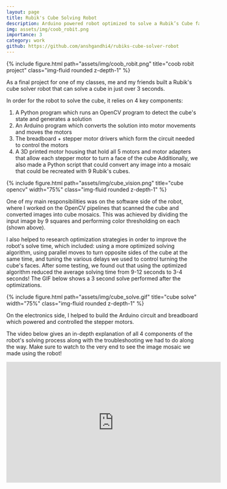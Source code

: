 ```yaml
---
layout: page
title: Rubik's Cube Solving Robot
description: Arduino powered robot optimized to solve a Rubik’s Cube faster than a human!
img: assets/img/coob_robit.png
importance: 3
category: work
github: https://github.com/anshgandhi4/rubiks-cube-solver-robot
---
```


<div class="row">
    <div class="col-sm my-3 text-center">
        {% include figure.html path="assets/img/coob_robit.png" title="coob robit project" class="img-fluid rounded z-depth-1" %}
    </div>
</div>

As a final project for one of my classes, me and my friends built a Rubik's cube solver robot that can solve a cube in just
over 3 seconds.

In order for the robot to solve the cube, it relies on 4 key components:
1. A Python program which runs an OpenCV program to detect the cube's state and generates a solution
2. An Arduino program which converts the solution into motor movements and moves the motors
3. The breadboard + stepper motor drivers which form the circuit needed to control the motors
4. A 3D printed motor housing that hold all 5 motors and motor adapters that allow each stepper motor to turn a face of the cube
Additionally, we also made a Python script that could convert any image into a mosaic that could be recreated with 9 Rubik's cubes.

<div class="row">
    <div class="col-sm my-3 text-center">
        {% include figure.html path="assets/img/cube_vision.png" title="cube opencv" width="75%" class="img-fluid rounded z-depth-1" %}
    </div>
</div>

One of my main responsibilities was on the software side of the robot, where I worked on the OpenCV pipelines that scanned
the cube and converted images into cube mosaics. This was achieved by dividing the input image by 9 squares and performing 
color thresholding on each (shown above). 

I also helped to research optimization strategies in order to improve the robot's solve time, which included: using a more 
optimized solving algorithm, using parallel moves to turn opposite sides of the cube at the same time, and tuning the 
various delays we used to control turning the cube's faces. After some testing, we found out that using the optimized 
algorithm reduced the average solving time from 9-12 seconds to 3-4 seconds! The GIF below shows a 3 second solve
performed after the optimizations.

<div class="row">
    <div class="col-sm my-3 text-center">
        {% include figure.html path="assets/img/cube_solve.gif" title="cube solve" width="75%" class="img-fluid rounded z-depth-1" %}
    </div>
</div>

On the electronics side, I helped to build the Arduino circuit and breadboard which powered and controlled the stepper motors.

The video below gives an in-depth explanation of all 4 components of the robot's solving process along with the troubleshooting 
we had to do along the way. Make sure to watch to the very end to see the image mosaic we made using the robot!

<div class="row">
    <div class="col-sm my-3 text-center">
        <iframe width="560" height="315" src="https://www.youtube.com/embed/KUTON_LL8Ps" title="YouTube video player" frameborder="0" allow="accelerometer; autoplay; clipboard-write; encrypted-media; gyroscope; picture-in-picture; web-share" allowfullscreen></iframe>
    </div>
</div>